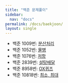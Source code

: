 ```yaml
---
title: "백준 문제풀이"
sidebar:
  nav: "docs"
permalink: /docs/baekjoon/
layout: single
---
```


- 백준 1009번: [분산처리](1009/)
- 백준 1052번: [물병](1052/)
- 백준 1076번: [저항](1076/)
- 백준 2839번: [설탕배달](2839/)
- 백준 8958번: [OX퀴즈](8958/)
- 백준 10818번: [최소, 최대](10818/)
